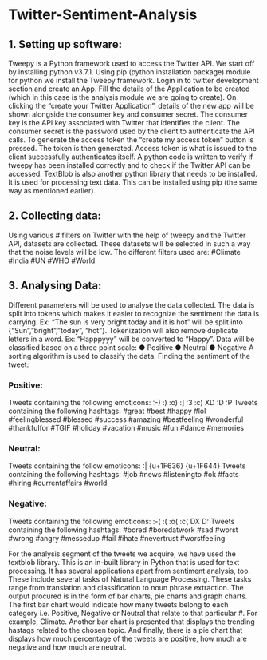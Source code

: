 # Twitter-Sentiment-Analysis

## 1. Setting up software:
Tweepy is a Python framework used to access the Twitter API. We start off by installing
python v3.7.1. Using pip (python installation package) module for python we install
the Tweepy framework.
Login in to twitter development section and create an App.
Fill the details of the Application to be created (which in this case is the analysis module
we are going to create).
On clicking the “create your Twitter Application”, details of the new app will be
shown alongside the consumer key and consumer secret.
The consumer key is the API key associated with Twitter that identifies the client.
The consumer secret is the password used by the client to authenticate the API calls.
To generate the access token the “create my access token” button is pressed. The token
is then generated. Access token is what is issued to the client successfully
authenticates itself.
A python code is written to verify if tweepy has been installed correctly and to check if
the Twitter API can be accessed.
TextBlob is also another python library that needs to be installed. It is used for
processing text data. This can be installed using pip (the same way as mentioned
earlier).

## 2. Collecting data:
Using various # filters on Twitter with the help of tweepy and the Twitter API, datasets
are collected.
These datasets will be selected in such a way that the noise levels will be low.
The different filters used are:
#Climate
#India
#UN
#WHO
#World

## 3. Analysing Data:
Different parameters will be used to analyse the data collected.
The data is split into tokens which makes it easier to recognize the sentiment the data
is carrying. Ex: “The sun is very bright today and it is hot” will be split into
{“Sun”,”bright”,”today”, “hot”}. Tokenization will also remove duplicate letters in a
word. Ex: “Happpyyy” will be converted to “Happy”.
Data will be classified based on a three point scale:
● Positive
● Neutral
● Negative
A sorting algorithm is used to classify the data.
Finding the sentiment of the tweet:

### Positive:
Tweets containing the following emoticons:
:-) :) :o) :] :3 :c) XD :D :P
Tweets containing the following hashtags:
#great #best #happy #lol #feelingblessed #blessed #success #amazing #bestfeeling
#wonderful #thankfulfor #TGIF #holiday #vacation #music #fun #dance #memories

### Neutral:
Tweets containing the follow emoticons:
:| {u+1F636} {u+1F644}
Tweets containing the following hashtags:
#job #news #listeningto #ok #facts #hiring #currentaffairs #world

### Negative:
Tweets containing the following emoticons:
:-( :( :o( :c( DX D:
Tweets containing the following hashtags:
#bored #boredatwork #sad #worst #wrong #angry #messedup #fail #ihate
#nevertrust #worstfeeling

For the analysis segment of the tweets we acquire, we have used the textblob library. This is
an in-built library in Python that is used for text processing. It has several applications apart
from sentiment analysis, too. These include several tasks of Natural Language Processing.
These tasks range from translation and classification to noun phrase extraction.
The output procured is in the form of bar charts, pie charts and graph charts. The first bar
chart would indicate how many tweets belong to each category i.e. Positive, Negative or
Neutral that relate to that particular #. For example, Climate. Another bar chart is presented
that displays the trending hastags related to the chosen topic. And finally, there is a pie
chart that displays how much percentage of the tweets are positive, how much are negative
and how much are neutral.
